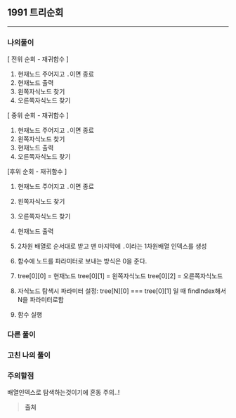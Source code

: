 ## 1991 트리순회

<hr />

### 나의풀이
[ 전위 순회 - 재귀함수 ]
1. 현재노드 주어지고 `.`이면 종료
2. 현재노드 출력
3. 왼쪽자식노드 찾기
4. 오른쪽자식노드 찾기

[ 중위 순회 - 재귀함수 ]
1. 현재노드 주어지고 `.`이면 종료
2. 왼쪽자식노드 찾기
3. 현재노드 출력
4. 오른쪽자식노드 찾기

[후위 순회 - 재귀함수 ]
1. 현재노드 주어지고 `.`이면 종료
2. 왼쪽자식노드 찾기
3. 오른쪽자식노드 찾기
4. 현재노드 출력

1. 2차원 배열로 순서대로 받고 맨 마지막에 `.`이라는 1차원배열 인덱스를 생성
2. 함수에 노드를 파라미터로 보내는 방식은 0을 준다.
3. tree[0][0] = 현재노드 tree[0][1] = 왼쪽자식노드 tree[0][2] = 오른쪽자식노드
4. 자식노드 탐색시 파라미터 설정: tree[N][0] === tree[0][1] 일 때 findIndex해서 N을 파라미터로함
5. 함수 실행

### 다른 풀이

### 고친 나의 풀이

### 주의할점
배열인덱스로 탐색하는것이기에 혼동 주의..!

> **출처**